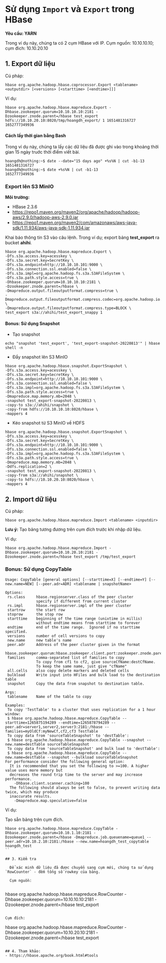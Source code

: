 # Sử dụng `Import` và `Export` trong HBase
**Yêu cầu: YARN**

Trong ví dụ này, chúng ta có 2 cụm HBase với IP. Cụm nguồn: 10.10.10.10; cụm đich: 10.10.20.10

## 1. Export dữ liệu

Cú pháp:

```
hbase org.apache.hadoop.hbase.coprocessor.Export <tablename> <outputdir> [<versions> [<starttime> [<endtime>]]]
```
 
Ví dụ:
  
```
hbase org.apache.hadoop.hbase.mapreduce.Export -Dhbase.zookeeper.quorum=10.10.10.10:2181 -Dzookeeper.znode.parent=/hbase test_export hdfs://10.10.20.10:8020/tmp/hoangdh_export/ 1 1651481316727 1652777349936
```

#### Cách lấy thời gian bằng Bash

Trong ví dụ này, chúng ta lấy các dữ liệu đã được ghi vào trong khoảng thời gian 15 ngày truớc thời điểm viết bài.
  
```
hoangdh@nothing:~$ date --date="15 days ago" +%s%N | cut -b1-13
1651481316727
hoangdh@nothing:~$ date +%s%N | cut -b1-13
1652777349936
```

### Export lên S3 MinIO

**Môi trường:**
- HBase 2.3.6
- https://repo1.maven.org/maven2/org/apache/hadoop/hadoop-aws/2.9.0/hadoop-aws-2.9.0.jar
- https://repo1.maven.org/maven2/com/amazonaws/aws-java-sdk/1.11.934/aws-java-sdk-1.11.934.jar 

Khai báo thông tin S3 vào câu lệnh. Trong ví dụ; export bảng **test_export** ra bucket **ahihi**.

```
hbase org.apache.hadoop.hbase.mapreduce.Export \
-Dfs.s3a.access.key=acesskey \
-Dfs.s3a.secret.key=SecretKey \
-Dfs.s3a.endpoint=http://10.10.10.101:9000 \
-Dfs.s3a.connection.ssl.enabled=false \
-Dfs.s3a.impl=org.apache.hadoop.fs.s3a.S3AFileSystem \
-Dfs.s3a.path.style.access=true \
-Dhbase.zookeeper.quorum=10.10.10.10:2181 \
-Dzookeeper.znode.parent=/hbase \
-Dmapreduce.output.fileoutputformat.compress=true \
-Dmapreduce.output.fileoutputformat.compress.codec=org.apache.hadoop.io.compress.SnappyCodec \
-Dmapreduce.output.fileoutputformat.compress.type=BLOCK \
test_export s3a://ahihi/test_export_snappy 1
```

#### Bonus: Sử dụng Snapshot

- Tạo snapshot

```
echo "snapshot 'test_export', 'test_export-snapshot-20220813'" | hbase shell -n
```

- Đẩy snapshot lên S3 MinIO

```
hbase org.apache.hadoop.hbase.snapshot.ExportSnapshot \
-Dfs.s3a.access.key=acesskey \
-Dfs.s3a.secret.key=SecretKey \
-Dfs.s3a.endpoint=http://10.10.10.101:9000 \
-Dfs.s3a.connection.ssl.enabled=false \
-Dfs.s3a.impl=org.apache.hadoop.fs.s3a.S3AFileSystem \
-Dfs.s3a.path.style.access=true \
-Dmapreduce.map.memory.mb=2048 \
-snapshot test_export-snapshot-20220813 \
-copy-to s3a://ahihi/snapshot \
-copy-from hdfs://10.10.10.10:8020/hbase \
-mappers 4
```

- Kéo snapshot từ S3 MinIO về HDFS

```
hbase org.apache.hadoop.hbase.snapshot.ExportSnapshot \
-Dfs.s3a.access.key=acesskey \
-Dfs.s3a.secret.key=SecretKey \
-Dfs.s3a.endpoint=http://10.10.10.101:9000 \
-Dfs.s3a.connection.ssl.enabled=false \
-Dfs.s3a.impl=org.apache.hadoop.fs.s3a.S3AFileSystem \
-Dfs.s3a.path.style.access=true \
-Dmapreduce.map.memory.mb=2048 \
-Ddfs.replication=2 \
-snapshot test_export-snapshot-20220813 \
-copy-from s3a://ahihi/snapshot \
-copy-to hdfs://10.10.20.10:8020/hbase \
-mappers 4
```

## 2. Import dữ liệu
  
Cú pháp:

```
hbase org.apache.hadoop.hbase.mapreduce.Import <tablename> <inputdir>
```
**Lưu ý:** Tạo bảng tương đương trên cụm đích trước khi nhập dữ liệu.
  
Ví dụ:
  
```
hbase org.apache.hadoop.hbase.mapreduce.Import -Dhbase.zookeeper.quorum=10.10.20.10:2181 -Dzookeeper.znode.parent=/hbase test_export /tmp/test_export
```

### Bonus: Sử dụng CopyTable

```
Usage: CopyTable [general options] [--starttime=X] [--endtime=Y] [--new.name=NEW] [--peer.adr=ADR] <tablename | snapshotName>

Options:
 rs.class     hbase.regionserver.class of the peer cluster
              specify if different from current cluster
 rs.impl      hbase.regionserver.impl of the peer cluster
 startrow     the start row
 stoprow      the stop row
 starttime    beginning of the time range (unixtime in millis)
              without endtime means from starttime to forever
 endtime      end of the time range.  Ignored if no starttime specified.
 versions     number of cell versions to copy
 new.name     new table's name
 peer.adr     Address of the peer cluster given in the format
              hbase.zookeeper.quorum:hbase.zookeeper.client.port:zookeeper.znode.parent
 families     comma-separated list of families to copy
              To copy from cf1 to cf2, give sourceCfName:destCfName. 
              To keep the same name, just give "cfName"
 all.cells    also copy delete markers and deleted cells
 bulkload     Write input into HFiles and bulk load to the destination table
 snapshot     Copy the data from snapshot to destination table.

Args:
 tablename    Name of the table to copy

Examples:
 To copy 'TestTable' to a cluster that uses replication for a 1 hour window:
 $ hbase org.apache.hadoop.hbase.mapreduce.CopyTable --starttime=1265875194289 --endtime=1265878794289 --peer.adr=server1,server2,server3:2181:/hbase --families=myOldCf:myNewCf,cf2,cf3 TestTable 
 To copy data from 'sourceTableSnapshot' to 'destTable': 
 $ hbase org.apache.hadoop.hbase.mapreduce.CopyTable --snapshot --new.name=destTable sourceTableSnapshot
 To copy data from 'sourceTableSnapshot' and bulk load to 'destTable': 
 $ hbase org.apache.hadoop.hbase.mapreduce.CopyTable --new.name=destTable --snapshot --bulkload sourceTableSnapshot
For performance consider the following general option:
  It is recommended that you set the following to >=100. A higher value uses more memory but
  decreases the round trip time to the server and may increase performance.
    -Dhbase.client.scanner.caching=100
  The following should always be set to false, to prevent writing data twice, which may produce 
  inaccurate results.
    -Dmapreduce.map.speculative=false
```

Ví dụ:

Tạo sẵn bảng trên cụm đích.

```
hbase org.apache.hadoop.hbase.mapreduce.CopyTable -Dhbase.zookeeper.quorum=10.10.1.10:2181 -Dzookeeper.znode.parent=/hbase -Dmapreduce.job.queuename=queue1 --peer.adr=10.10.2.10:2181:/hbase --new.name=hoangdh_test_copytable hoangdh_test
``

## 3. Kiểm tra
  
  Để xác minh dữ liệu đã được chuyển sang cụm mới, chúng ta sử dụng `RowCounter` - đếm tổng số rowkey của bảng.
  
  Cụm nguồn:
  
  ```
hbase org.apache.hadoop.hbase.mapreduce.RowCounter -Dhbase.zookeeper.quorum=10.10.10.10:2181 -Dzookeeper.znode.parent=/hbase test_export
  ```
  
  Cụm đích:
  
  ```
hbase org.apache.hadoop.hbase.mapreduce.RowCounter -Dhbase.zookeeper.quorum=10.10.20.10:2181 -Dzookeeper.znode.parent=/hbase test_export
  ```
      
  ## 4. Tham khảo:
  - https://hbase.apache.org/book.html#tools
